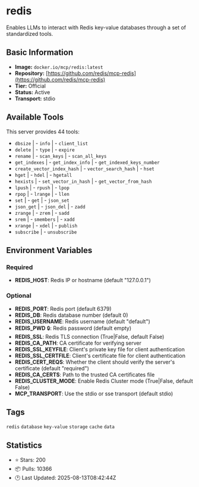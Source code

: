 # redis

Enables LLMs to interact with Redis key-value databases through a set of standardized tools.

## Basic Information

- **Image:** `docker.io/mcp/redis:latest`
- **Repository:** [https://github.com/redis/mcp-redis](https://github.com/redis/mcp-redis)
- **Tier:** Official
- **Status:** Active
- **Transport:** stdio

## Available Tools

This server provides 44 tools:

- `dbsize` | - `info` | - `client_list`
- `delete` | - `type` | - `expire`
- `rename` | - `scan_keys` | - `scan_all_keys`
- `get_indexes` | - `get_index_info` | - `get_indexed_keys_number`
- `create_vector_index_hash` | - `vector_search_hash` | - `hset`
- `hget` | - `hdel` | - `hgetall`
- `hexists` | - `set_vector_in_hash` | - `get_vector_from_hash`
- `lpush` | - `rpush` | - `lpop`
- `rpop` | - `lrange` | - `llen`
- `set` | - `get` | - `json_set`
- `json_get` | - `json_del` | - `zadd`
- `zrange` | - `zrem` | - `sadd`
- `srem` | - `smembers` | - `xadd`
- `xrange` | - `xdel` | - `publish`
- `subscribe` | - `unsubscribe`

## Environment Variables

### Required

- **REDIS_HOST**: Redis IP or hostname (default "127.0.0.1")

### Optional

- **REDIS_PORT**: Redis port (default 6379)
- **REDIS_DB**: Redis database number (default 0)
- **REDIS_USERNAME**: Redis username (default "default")
- **REDIS_PWD** 🔒: Redis password (default empty)
- **REDIS_SSL**: Redis TLS connection (True|False, default False)
- **REDIS_CA_PATH**: CA certificate for verifying server
- **REDIS_SSL_KEYFILE**: Client's private key file for client authentication
- **REDIS_SSL_CERTFILE**: Client's certificate file for client authentication
- **REDIS_CERT_REQS**: Whether the client should verify the server's certificate (default "required")
- **REDIS_CA_CERTS**: Path to the trusted CA certificates file
- **REDIS_CLUSTER_MODE**: Enable Redis Cluster mode (True|False, default False)
- **MCP_TRANSPORT**: Use the stdio or sse transport (default stdio)

## Tags

`redis` `database` `key-value` `storage` `cache` `data` 

## Statistics

- ⭐ Stars: 200
- 📦 Pulls: 10366
- 🕐 Last Updated: 2025-08-13T08:42:44Z
